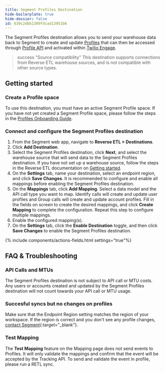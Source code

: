 ```yaml
---
title: Segment Profiles Destination
hide-boilerplate: true
hide-dossier: false
id: 639c2dbb1309fdcad13951b6
---
```

The Segment Profiles destination allows you to send your warehouse data back to Segment to create and update [Profiles](/docs/profiles/) that can then be accessed through [Profile API](/docs/profiles/profile-api/) and activated within [Twilio Engage](/docs/engage). 

> success "Source compatibility"
> This destination supports connections from Reverse ETL warehouse sources, and is not compatible with other source types.

## Getting started

### Create a Profile space

To use this destination, you must have an active Segment Profile space. If you have not yet created a Segment Profile space, please follow the steps in the [Profiles Onboarding Guide](/docs/profiles/quickstart/).

### Connect and configure the Segment Profiles destination

1. From the Segment web app, navigate to **Reverse ETL > Destinations**.
2. Click **Add Destination**.
3. Select the Segment Profiles destination, click **Next**, and select the warehouse source that will send data to the Segment Profiles destination. If you have not set up a warehouse source, follow the steps in the Reverse ETL documentation on [Getting started](/docs/reverse-etl/#getting-started).
4. On the **Settings** tab, name your destination, select an endpoint region, and click **Save Changes**. It is recommended to configure and enable all mappings before enabling the Segment Profiles destination.
5. On the **Mappings** tab, click **Add Mapping**. Select a data model and the API call type you want to map. Identify calls will create and update user profiles and Group calls will create and update account profiles. Fill in the fields on screen to create the desired mappings, and click **Create Mapping** to complete the configuration. Repeat this step to configure multiple mappings. 
6. Enable the configured mapping(s).
7. On the **Settings** tab, click the **Enable Destination** toggle, and then click **Save Changes** to enable the Segment Profiles destination.

{% include components/actions-fields.html settings="true"%}

## FAQ & Troubleshooting

### API Calls and MTUs
The Segment Profiles destination is not subject to API call or MTU costs. Any users or accounts created and updated by the Segment Profiles destination will not count towards your API call or MTU usage.

### Succesful syncs but no changes on profiles
Make sure that the Endpoint Region setting matches the region of your workspace. If the region is correct and you don't see any profile changes, [contact Segment](https://segment.com/help/contact/){:target="_blank"}.

### Test Mapping
The **Test Mapping** feature on the Mapping page does not send events to Profiles. It will only validate the mappings and confirm that the event will be accepted by the Tracking API. To send and validate the event in profile, please run a RETL sync.
